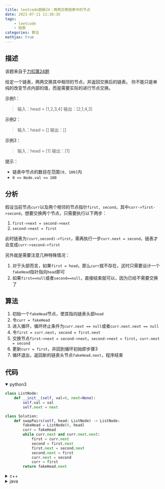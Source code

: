 ```yaml
---
title: leetcode题解24：两两交换链表中的节点
date: 2021-07-11 11:38:35
tags:
    - leetcode
    - 链表
categories: 算法
mathjax: true
---
```


## 描述
该题来自于[力扣第24题](https://leetcode-cn.com/problems/swap-nodes-in-pairs/)

给定一个链表，两两交换其中相邻的节点，并返回交换后的链表。
你不能只是单纯的改变节点内部的值，而是需要实际的进行节点交换。

<!--more-->
示例1：
> 输入：head = [1,2,3,4]
输出：[2,1,4,3]

示例2：
> 输入：head = []
输出：[]

示例3：
> 输入：head = [1]
输出：[1]

提示：
* 链表中节点的数目在范围`[0, 100]`内
* `0 <= Node.val <= 100`


## 分析
假设当前节点`curr`以及两个相邻的节点指针`first, second`，其中`curr->first->second`，想要交换两个节点，只需要执行以下两步：
1. `first->next = second->next`
2. `second->next = first`

此时链表为`(curr,second)->first`，需再执行一步`curr.next = second`，链表才会变成`curr->second->first`

另外就是需要注意几种特殊情况：
1. 对于头部而言，如果`first = head`，那么`curr`就不存在，这时只需要设计一个`fakeHead`指针指向`head`即可
2. 如果`first==null`或者`second==null`，直接结束就可以，因为已经不需要交换了


## 算法
1. 初始一个`fakeHead`节点，使其指向链表头部`head`
2. 令`curr = fakeHead`
3. 进入循环，循环终止条件为`curr.next == null`或者`curr.next.next == null`
4. 令`first = curr.next`，`second = first.next`
5. 交换节点`first->next = second->next`，`second->next = first`，`curr.next = second`
6. 更新`curr = first`，并回到循环初始即步骤3
7. 循环退出，返回新的链表头节点`fakeHead.next`，程序结束


## 代码

<details open>
<summary>python3</summary>

```python
class ListNode:
    def __init__(self, val=0, next=None):
        self.val = val
        self.next = next

class Solution:
    def swapPairs(self, head: ListNode) -> ListNode:
        fakeHead = ListNode(0, head)
        curr = fakeHead
        while curr.next and curr.next.next:
            first = curr.next
            second = first.next
            first.next = second.next
            second.next = first
            curr.next = second
            curr = first
        return fakeHead.next
```
</details>


<details>
<summary>c++</summary>

```cpp
struct ListNode {
	int val;
	ListNode *next;
	ListNode() : val(0), next(nullptr) {}
	ListNode(int x) : val(x), next(nullptr) {}
	ListNode(int x, ListNode *next) : val(x), next(next) {}
};
 
class Solution {
public:
	ListNode* swapPairs(ListNode* head) {
		ListNode* fakeHead = new ListNode(0, head);
		ListNode* curr = fakeHead;
		while ((curr->next != NULL) && (curr->next->next != NULL)) {
			ListNode* first = curr->next;
			ListNode* second = first->next;
			first->next = second->next;
			second->next = first;
			curr->next = second;
			curr = first;
		}
		return fakeHead->next;
	}
};
```
</details>


<details>
<summary>java</summary>

```java
public class ListNode {
    int val;
    ListNode next;
    ListNode() {}
    ListNode(int val) { this.val = val; }
    ListNode(int val, ListNode next) { this.val = val; this.next = next; }
 }
 
class Solution {
    public ListNode swapPairs(ListNode head) {
        ListNode fakeHead = new ListNode(0, head);
        ListNode curr = fakeHead;
        while ((curr.next != null) && (curr.next.next != null)) { 
            ListNode first = curr.next;
            ListNode second = first.next;
            first.next = second.next;
            second.next = first;
            curr.next = second;
            curr = first;
        }
        return fakeHead.next;
    }
}
```
</details>